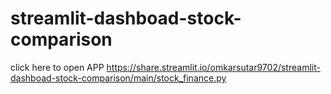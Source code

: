 # streamlit-dashboad-stock-comparison
click here to open APP
https://share.streamlit.io/omkarsutar9702/streamlit-dashboad-stock-comparison/main/stock_finance.py
